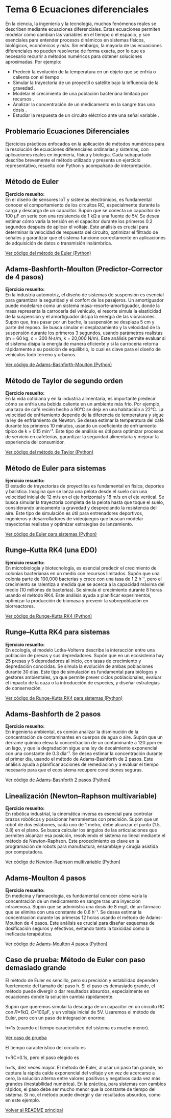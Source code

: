 # Tema 6 Ecuaciones diferenciales
En la ciencia, la ingeniería y la tecnología, muchos fenómenos reales se describen mediante ecuaciones diferenciales. Estas ecuaciones permiten modelar cómo cambian las variables en el tiempo o el espacio, y son esenciales para entender procesos dinámicos en sistemas físicos, biológicos, económicos y más. Sin embargo, la mayoría de las ecuaciones diferenciales no pueden resolverse de forma exacta, por lo que es necesario recurrir a métodos numéricos para obtener soluciones aproximadas. Por ejemplo:

- Predecir la evolución de la temperatura en un objeto que se enfría o calienta con el tiempo .
- Simular la trayectoria de un proyectil o satélite bajo la influencia de la gravedad .
- Modelar el crecimiento de una población bacteriana limitada por recursos .
- Analizar la concentración de un medicamento en la sangre tras una dosis .
- Estudiar la respuesta de un circuito eléctrico ante una señal variable .

## Problemario Ecuaciones Diferenciales

Ejercicios prácticos enfocados en la aplicación de métodos numéricos para la resolución de ecuaciones diferenciales ordinarias y sistemas, con aplicaciones reales en ingeniería, física y biología. Cada subapartado describe brevemente el método utilizado y presenta un ejercicio representativo, resuelto con Python y acompañado de interpretación.


##  Método de Euler

**Ejercicio resuelto:**  
En el diseño de sensores IoT y sistemas electrónicos, es fundamental conocer el comportamiento de los circuitos RC, especialmente durante la carga y descarga de un capacitor. Supón que se conecta un capacitor de 100 μF en serie con una resistencia de 1 kΩ a una fuente de 5V. Se desea estimar cómo varía la tensión en el capacitor durante los primeros 0.2 segundos después de aplicar el voltaje. Este análisis es crucial para determinar la velocidad de respuesta del circuito, optimizar el filtrado de señales y garantizar que el sistema funcione correctamente en aplicaciones de adquisición de datos o transmisión inalámbrica.

[ Ver código del método de Euler (Python)](https://github.com/sergiolb27/Metodos-Numericos-/blob/9c47b8b29ab18ab6ed69f051d0bd566bfb22df48/codigos/tema6/Euler.py)


##  Adams-Bashforth-Moulton (Predictor-Corrector de 4 pasos)

**Ejercicio resuelto:**  
En la industria automotriz, el diseño de sistemas de suspensión es esencial para garantizar la seguridad y el confort de los pasajeros. Un amortiguador puede modelarse como un sistema masa-resorte-amortiguador, donde la masa representa la carrocería del vehículo, el resorte simula la elasticidad de la suspensión y el amortiguador disipa la energía de las vibraciones. Supón que, tras pasar por un bache, la suspensión se desplaza 5 cm y parte del reposo. Se busca simular el desplazamiento y la velocidad de la suspensión durante los primeros 3 segundos, usando parámetros realistas (m = 60 kg, c = 300 N·s/m, k = 20,000 N/m). Este análisis permite evaluar si el sistema disipa la energía de manera eficiente y si la carrocería retorna rápidamente a su posición de equilibrio, lo cual es clave para el diseño de vehículos todo terreno y urbanos.

[ Ver código de Adams-Bashforth-Moulton (Python)](https://github.com/sergiolb27/Metodos-Numericos-/blob/9c47b8b29ab18ab6ed69f051d0bd566bfb22df48/codigos/tema6/abm.py)


##  Método de Taylor de segundo orden

**Ejercicio resuelto:**  
En la vida cotidiana y en la industria alimentaria, es importante predecir cómo se enfría una bebida caliente en un ambiente más frío. Por ejemplo, una taza de café recién hecho a 90°C se deja en una habitación a 22°C. La velocidad de enfriamiento depende de la diferencia de temperatura y sigue la ley de enfriamiento de Newton. Se desea estimar la temperatura del café durante los primeros 10 minutos, usando un coeficiente de enfriamiento típico de k = 0.15 min⁻¹. Este tipo de análisis es útil para optimizar procesos de servicio en cafeterías, garantizar la seguridad alimentaria y mejorar la experiencia del consumidor.

[ Ver código del método de Taylor (Python)](https://github.com/sergiolb27/Metodos-Numericos-/blob/9c47b8b29ab18ab6ed69f051d0bd566bfb22df48/codigos/tema6/taylor.py)

##  Método de Euler para sistemas

**Ejercicio resuelto:**  
El estudio de trayectorias de proyectiles es fundamental en física, deportes y balística. Imagina que se lanza una pelota desde el suelo con una velocidad inicial de 12 m/s en el eje horizontal y 18 m/s en el eje vertical. Se busca simular la trayectoria completa de la pelota hasta que toque el suelo, considerando únicamente la gravedad y despreciando la resistencia del aire. Este tipo de simulación es útil para entrenadores deportivos, ingenieros y desarrolladores de videojuegos que buscan modelar trayectorias realistas y optimizar estrategias de lanzamiento.

[ Ver código de Euler para sistemas (Python)](https://github.com/sergiolb27/Metodos-Numericos-/blob/9c47b8b29ab18ab6ed69f051d0bd566bfb22df48/codigos/tema6/Eulerp.py)

##  Runge–Kutta RK4 (una EDO)

**Ejercicio resuelto:**  
En microbiología y biotecnología, es esencial predecir el crecimiento de colonias bacterianas en un medio con recursos limitados. Supón que una colonia parte de 100,000 bacterias y crece con una tasa de 1.2 h⁻¹, pero el crecimiento se ralentiza a medida que se acerca a la capacidad máxima del medio (10 millones de bacterias). Se simula el crecimiento durante 8 horas usando el método RK4. Este análisis ayuda a planificar experimentos, optimizar la producción de biomasa y prevenir la sobrepoblación en biorreactores.

[ Ver código de Runge-Kutta RK4 (Python)](https://github.com/sergiolb27/Metodos-Numericos-/blob/9c47b8b29ab18ab6ed69f051d0bd566bfb22df48/codigos/tema6/rk4.py)

##  Runge–Kutta RK4 para sistemas

**Ejercicio resuelto:**  
En ecología, el modelo Lotka-Volterra describe la interacción entre una población de presas y sus depredadores. Supón que en un ecosistema hay 25 presas y 5 depredadores al inicio, con tasas de crecimiento y depredación conocidas. Se simula la evolución de ambas poblaciones durante 30 días. Este tipo de simulación es fundamental para biólogos y gestores ambientales, ya que permite prever ciclos poblacionales, evaluar el impacto de la caza o la introducción de especies, y diseñar estrategias de conservación.

[ Ver código de Runge-Kutta RK4 para sistemas (Python)](https://github.com/sergiolb27/Metodos-Numericos-/blob/9c47b8b29ab18ab6ed69f051d0bd566bfb22df48/codigos/tema6/rk4s.py)

##  Adams-Bashforth de 2 pasos

**Ejercicio resuelto:**  
En ingeniería ambiental, es común analizar la disminución de la concentración de contaminantes en cuerpos de agua o aire. Supón que un derrame químico eleva la concentración de un contaminante a 120 ppm en un lago, y que la degradación sigue una ley de decaimiento exponencial con una constante de 0.3 día⁻¹. Se desea estimar la concentración durante el primer día, usando el método de Adams-Bashforth de 2 pasos. Este análisis ayuda a planificar acciones de remediación y a evaluar el tiempo necesario para que el ecosistema recupere condiciones seguras.

[ Ver código de Adams-Bashforth 2 pasos (Python)](https://github.com/sergiolb27/Metodos-Numericos-/blob/9c47b8b29ab18ab6ed69f051d0bd566bfb22df48/codigos/tema6/rk4s.py)


##  Linealización (Newton–Raphson multivariable)

**Ejercicio resuelto:**  
En robótica industrial, la cinemática inversa es esencial para controlar brazos robóticos y posicionar herramientas con precisión. Supón que un robot de dos eslabones, cada uno de 1 metro, debe alcanzar el punto (1.5, 0.8) en el plano. Se busca calcular los ángulos de las articulaciones que permiten alcanzar esa posición, resolviendo el sistema no lineal mediante el método de Newton-Raphson. Este procedimiento es clave en la programación de robots para manufactura, ensamblaje y cirugía asistida por computadora.

[ Ver código de Newton-Raphson multivariable (Python)](https://github.com/sergiolb27/Metodos-Numericos-/blob/9c47b8b29ab18ab6ed69f051d0bd566bfb22df48/codigos/tema6/Sistema%20lineal.py)

##  Adams-Moulton 4 pasos
**Ejercicio resuelto:**  
En medicina y farmacología, es fundamental conocer cómo varía la concentración de un medicamento en sangre tras una inyección intravenosa. Supón que se administra una dosis de 8 mg/L de un fármaco que se elimina con una constante de 0.6 h⁻¹. Se desea estimar la concentración durante las primeras 12 horas usando el método de Adams-Moulton de 4 pasos. Este análisis es crucial para diseñar esquemas de dosificación seguros y efectivos, evitando tanto la toxicidad como la ineficacia terapéutica.

[ Ver código de Adams-Moulton 4 pasos (Python)](https://github.com/sergiolb27/Metodos-Numericos-/blob/9c47b8b29ab18ab6ed69f051d0bd566bfb22df48/codigos/tema6/Adams-Moulton%204%20pasos.py)

## Caso de prueba: Método de Euler con paso demasiado grande

El método de Euler es sencillo, pero su precisión y estabilidad dependen fuertemente del tamaño del paso h. Si el paso es demasiado grande, el método puede divergir o dar resultados absurdos, especialmente en ecuaciones donde la solución cambia rápidamente.

Supón que queremos simular la descarga de un capacitor en un circuito RC con 
𝑅=1kΩ,  𝐶=100𝜇F, y un voltaje inicial de 5V. Usaremos el método de Euler, pero con un paso de integración enorme: 

h=1s (cuando el tiempo característico del sistema es mucho menor).

[Ver caso de prueba ](https://github.com/sergiolb27/Metodos-Numericos-/blob/9c47b8b29ab18ab6ed69f051d0bd566bfb22df48/codigos/tema6/prueba.py)

El tiempo característico del circuito es 

τ=RC=0.1s, pero el paso elegido es 

h=1s, diez veces mayor. El método de Euler, al usar un paso tan grande, no captura la rápida caída exponencial del voltaje y en vez de acercarse a cero, la solución alterna entre valores positivos y negativos cada vez más grandes (inestabilidad numérica).
En la práctica, para sistemas con cambios rápidos, el paso debe ser mucho menor que la constante de tiempo del sistema. Si no, el método puede divergir y dar resultados absurdos, como en este ejemplo.

[ Volver al README principal](../README.md)
